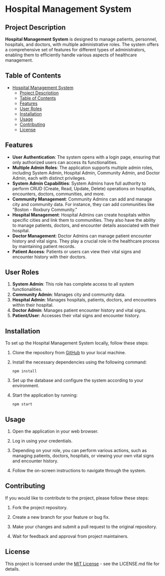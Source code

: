 # Hospital Management System

## Project Description

**Hospital Management System** is designed to manage patients, personnel, hospitals, and doctors, with multiple administrative roles. The system offers a comprehensive set of features for different types of administrators, enabling them to efficiently handle various aspects of healthcare management.

## Table of Contents

- [Hospital Management System](#hospital-management-system)
  - [Project Description](#project-description)
  - [Table of Contents](#table-of-contents)
  - [Features](#features)
  - [User Roles](#user-roles)
  - [Installation](#installation)
  - [Usage](#usage)
  - [Contributing](#contributing)
  - [License](#license)

## Features

- **User Authentication**: The system opens with a login page, ensuring that only authorized users can access its functionalities.
- **Multiple Admin Roles**: The application supports multiple admin roles, including System Admin, Hospital Admin, Community Admin, and Doctor Admin, each with distinct privileges.
- **System Admin Capabilities**: System Admins have full authority to perform CRUD (Create, Read, Update, Delete) operations on hospitals, encounters, doctors, communities, and more.
- **Community Management**: Community Admins can add and manage city and community data. For instance, they can add communities like "Boston - Roxbury Community."
- **Hospital Management**: Hospital Admins can create hospitals within specific cities and link them to communities. They also have the ability to manage patients, doctors, and encounter details associated with their hospital.
- **Doctor Management**: Doctor Admins can manage patient encounter history and vital signs. They play a crucial role in the healthcare process by maintaining patient records.
- **Patient Access**: Patients or users can view their vital signs and encounter history with their doctors.

## User Roles

1. **System Admin**: This role has complete access to all system functionalities.
2. **Community Admin**: Manages city and community data.
3. **Hospital Admin**: Manages hospitals, patients, doctors, and encounters within their hospital.
4. **Doctor Admin**: Manages patient encounter history and vital signs.
5. **Patient/User**: Accesses their vital signs and encounter history.

## Installation

To set up the Hospital Management System locally, follow these steps:

1. Clone the repository from [GitHub](https://github.com/yourrepositorylink) to your local machine.

2. Install the necessary dependencies using the following command:

   ```
   npm install
   ```

3. Set up the database and configure the system according to your environment.

4. Start the application by running:

   ```
   npm start
   ```

## Usage

1. Open the application in your web browser.

2. Log in using your credentials.

3. Depending on your role, you can perform various actions, such as managing patients, doctors, hospitals, or viewing your own vital signs and encounter history.

4. Follow the on-screen instructions to navigate through the system.

## Contributing

If you would like to contribute to the project, please follow these steps:

1. Fork the project repository.

2. Create a new branch for your feature or bug fix.

3. Make your changes and submit a pull request to the original repository.

4. Wait for feedback and approval from project maintainers.

## License

This project is licensed under the [MIT License](LICENSE.md) - see the LICENSE.md file for details.
